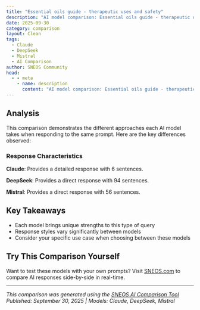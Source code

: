 ```yaml
---
title: "Essential oils guide - therapeutic uses and safety"
description: "AI model comparison: Essential oils guide - therapeutic uses and safety..."
date: 2025-09-30
category: comparison
layout: Clean
tags:
  - Claude
  - DeepSeek
  - Mistral
  - AI Comparison
author: SNEOS Community
head:
  - - meta
    - name: description
      content: "AI model comparison: Essential oils guide - therapeutic uses and safety..."
---
```


<ChatComparison
  title="Essential oils guide - therapeutic uses and safety"
  prompt="Essential oils guide - therapeutic uses and safety"
  :responses='{"Claude": "# Essential Oils Guide: Therapeutic Uses and Safety\n\n## What Are Essential Oils?\n\nEssential oils are concentrated plant extracts that capture the plant\u0027s scent, flavor, and beneficial compounds. They\u0027re obtained through distillation or mechanical methods like cold pressing.\n\n## Common Essential Oils and Their Therapeutic Uses\n\n### **Lavender (Lavandula angustifolia)**\n- **Uses**: Relaxation, sleep support, minor wound care, anxiety relief\n- **Applications**: Diffusion, topical (diluted), pillow spray\n- **Research**: Well-studied for anxiety and sleep improvement\n\n### **Tea Tree (Melaleuca alternifolia)**\n- **Uses**: Antimicrobial, acne treatment, fungal infections\n- **Applications**: Topical (always diluted), cleaning products\n- **Research**: Strong evidence for antimicrobial properties\n\n### **Peppermint (Mentha piperita)**\n- **Uses**: Nausea relief, headache support, respiratory congestion\n- **Applications**: Inhalation, topical (highly diluted), diffusion\n- **Research**: Effective for IBS symptoms and tension headaches\n\n### **Eucalyptus (Eucalyptus globulus)**\n- **Uses**: Respiratory support, muscle pain relief\n- **Applications**: Steam inhalation, topical (diluted), diffusion\n- **Research**: Proven decongestant properties\n\n### **Chamomile (Matricaria chamomilla)**\n- **Uses**: Calming, sleep support, skin irritation\n- **Applications**: Diffusion, topical (diluted), aromatherapy\n- **Research**: Mild anxiety and sleep benefits\n\n## Safe Usage Guidelines\n\n### **Dilution is Critical**\n- **Topical use**: Dilute to 1-3% concentration\n- **Carrier oils**: Jojoba, coconut, sweet almond, or olive oil\n- **Never apply undiluted** (except lavender and tea tree in small amounts)\n\n### **Application Methods**\n- **Aromatherapy**: Diffusers, inhalation, room sprays\n- **Topical**: Mixed with carrier oils for massage or skincare\n- **Bath**: 5-10 drops mixed with bath salts or carrier oil\n\n## Important Safety Warnings\n\n### **Do NOT Ingest**\n- Essential oils are highly concentrated and can be toxic when consumed\n- Even \u0022food-grade\u0022 oils require extreme caution\n- Consult healthcare providers before any internal use\n\n### **Skin Safety**\n- Always patch test before full application\n- Some oils are photosensitive (citrus oils) - avoid sun exposure\n- Discontinue use if irritation occurs\n\n### **Special Populations**\n- **Pregnant/nursing**: Many oils are contraindicated\n- **Children**: Use only child-safe oils in lower concentrations\n- **Pets**: Many oils are toxic to cats and dogs\n- **Medical conditions**: Consult healthcare providers first\n\n### **Quality Considerations**\n- Choose reputable suppliers with GC/MS testing\n- Look for pure, therapeutic-grade oils\n- Avoid synthetic fragrances labeled as \u0022essential oils\u0022\n\n## Red Flags and Precautions\n\n### **Avoid These Practices**\n- Taking oils internally without professional guidance\n- Using undiluted oils on skin regularly\n- Diffusing continuously for hours\n- Using oils as replacement for medical treatment\n\n### **Seek Medical Attention If**\n- Severe skin reactions occur\n- Breathing difficulties develop\n- Accidental ingestion happens\n- Existing medical conditions worsen\n\n## Evidence-Based Perspective\n\n### **What Research Supports**\n- Aromatherapy for mild anxiety and stress\n- Topical applications for certain skin conditions\n- Some antimicrobial properties\n- Complementary use for symptom management\n\n### **What Lacks Strong Evidence**\n- Curing serious diseases\n- Replacing conventional medical treatment\n- Many specific health claims found online\n\n## Bottom Line\n\nEssential oils can be valuable tools for wellness when used safely and appropriately. They work best as **complementary** therapies alongside conventional healthcare, not as replacements for medical treatment.\n\n**Key Principles**:\n- Start with high-quality oils\n- Always dilute for topical use\n- Consult healthcare providers for medical conditions\n- Use as part of a holistic wellness approach\n- Be skeptical of miracle cure claims\n\n**When in doubt, consult with a qualified aromatherapist or healthcare provider**, especially if you have medical conditions, take medications, or are pregnant/nursing.", "DeepSeek": "Of course. Here is a comprehensive guide to essential oils, covering their therapeutic uses and, most importantly, their safety.\n\n***\n\n### **A Beginner\u0027s Guide to Essential Oils: Therapeutic Uses and Safety**\n\nEssential oils are highly concentrated, aromatic compounds extracted from plants. They are the \u0022essence\u0022 of the plant\u0027s fragrance and contain its therapeutic properties. Used for centuries in various cultures, they are a key part of aromatherapy, a holistic healing treatment that uses natural plant extracts to promote health and well-being.\n\n---\n\n### **Part 1: Therapeutic Uses and Popular Oils**\n\nEssential oils are primarily used in three ways: through **aromatherapy (inhalation)**, **topical application**, and, in specific cases, **internal use** (only under the guidance of a qualified professional). Each oil has a unique chemical profile, leading to different effects.\n\nHere are some of the most popular essential oils and their common therapeutic uses:\n\n| Essential Oil | Scent Profile | Common Therapeutic Uses |\n| :--- | :--- | :--- |\n| **Lavender** | Floral, Herbaceous, Sweet | **The \u0022Swiss Army Knife\u0022 of Oils.** Calming, promotes relaxation and sleep, soothes skin irritations, minor burns, and bug bites. |\n| **Peppermint** | Minty, Fresh, Sharp | **Energizing \u0026 Cooling.** Boosts energy and focus, eases tension headaches, soothes digestive discomfort (nausea, IBS), relieves muscle aches. |\n| **Tea Tree** | Medicinal, Camphorous, Fresh | **Powerful Antiseptic.** Natural disinfectant for skin and surfaces, fights acne and fungal infections, supports immune function. |\n| **Lemon** | Citrus, Bright, Clean | **Uplifting \u0026 Cleansing.** Improves mood and mental clarity, natural household cleaner, supports immune system. |\n| **Eucalyptus** | Camphorous, Minty, Clean | **Respiratory Powerhouse.** Clears sinuses and congestion, helps with coughs and colds, provides a cooling sensation on the skin. |\n| **Chamomile (Roman)** | Sweet, Fruity, Herbaceous | **Ultimate Soother.** Calms nerves and anxiety, promotes deep sleep, soothes skin conditions like eczema and inflammation. |\n| **Frankincense** | Woody, Earthy, Spicy | **Grounding \u0026 Rejuvenating.** Reduces stress and promotes meditation, supports immune function, may help reduce the appearance of scars and wrinkles. |\n| **Rosemary** | Herbaceous, Camphorous, Sharp | **Stimulating \u0026 Clarifying.** Improves memory and concentration, stimulates hair growth, relieves muscle pain. |\n\n---\n\n### **Part 2: Essential Oil Safety - The Non-Negotiable Rules**\n\nBecause essential oils are highly potent, safety is paramount. Improper use can lead to skin irritation, allergic reactions, organ damage, and other serious health issues.\n\n#### **1. Dilution is Mandatory for Topical Use**\nNever apply undiluted (\u0022neat\u0022) essential oils directly to the skin, with very few exceptions (and only under expert guidance).\n\n* **Carrier Oils:** Always dilute essential oils in a carrier oil. These are neutral, fatty oils that \u0022carry\u0022 the essential oil safely onto your skin.\n * Examples: Jojoba, Sweet Almond, Fractionated Coconut, Grapeseed, Olive Oil.\n* **General Dilution Guidelines:**\n * **Adults:** 1% to 2% dilution is standard for most daily uses.\n * **1% Dilution:** 5-6 drops of essential oil per 1 ounce (30 mL) of carrier oil.\n * **2% Dilution:** 10-12 drops of essential oil per 1 ounce (30 mL) of carrier oil.\n * **For Face, Sensitive Skin, Children, and Elderly:** Use a much lower dilution (0.5% - 1%).\n\n#### **2. Perform a Patch Test**\nBefore using a new oil topically, apply a small amount of the diluted mixture to a patch of skin (like the inner forearm). Wait 24 hours to see if any redness, itching, or reaction occurs.\n\n#### **3. Beware of Photosensitivity**\nSome oils, particularly **citrus oils** (like Bergamot, Lemon, Lime, Grapefruit, and Orange), can cause severe burns or blistering when exposed to UV light (sun or tanning beds).\n* **Rule:** Avoid sun exposure for at least 12-24 hours after applying these oils to your skin.\n\n#### **4. Never Use Internally Without Expert Guidance**\nInternal use is the most controversial and risky method. It is **NOT** recommended for beginners.\n* **Dangers:** Internal use can damage the gastrointestinal tract, liver, and kidneys.\n* **Rule:** Only take essential oils internally if prescribed by a qualified medical professional or a certified clinical aromatherapist.\n\n#### **5. Special Populations: Extra Caution**\n* **Pregnancy \u0026 Breastfeeding:** Many oils are unsafe as they can affect hormones or cross the placenta. **Always consult your doctor and a qualified aromatherapist.** Oils to generally avoid include clary sage, rosemary, basil, and sage.\n* **Children \u0026 Infants:** Their skin is more sensitive, and their bodies are less equipped to process the potent compounds. Use extreme dilution (often 0.25%-0.5%) and avoid oils like Eucalyptus and Peppermint on or near the faces of young children, as they can cause breathing issues. **Research age-appropriate oils carefully.**\n* **People with Medical Conditions:** Those with asthma, epilepsy, high blood pressure, or liver/kidney disease, and those on medications should consult a doctor before use. Some oils can interact with medications or trigger conditions.\n\n#### **6. Keep Away from Pets**\nWhat is safe for humans can be toxic to animals. Cats, in particular, lack the liver enzyme to process many essential oils and can suffer fatal toxicity. Dogs are also at risk. Always research pet safety and keep oils and diffusers out of reach.\n\n#### **7. Quality Matters**\nNot all essential oils are created equal. Adulterated or synthetic oils will not provide therapeutic benefits and may be harmful.\n* **Look For:**\n * **Latin Name:** The bottle should list the plant\u0027s botanical name (e.g., *Lavandula angustifolia*).\n * **Purity:** It should state \u0022100% Pure Essential Oil.\u0022\n * **Origin:** The country where the plant was grown.\n * **Extraction Method:** e.g., Steam Distilled, Cold-Pressed.\n * **GC/MS Testing:** Reputable companies provide third-party testing reports to verify purity and composition.\n\n---\n\n### **Part 3: How to Use Essential Oils Safely**\n\n1. **Inhalation (Aromatherapy):** The safest and most common method.\n * **Diffuser:** Add water and a few drops of oil to disperse the scent into the air.\n * **Steam Inhalation:** Add 1-2 drops to a bowl of hot water, place a towel over your head, and breathe in the steam for a few minutes (keep eyes closed).\n * **Direct Inhalation:** Smell directly from the bottle or place a drop on a tissue.\n\n2. **Topical Application:** Always diluted.\n * **Massage:** Dilute in a carrier oil for a relaxing or soothing massage.\n * **Rollerballs:** Pre-dilute oils in a rollerball bottle with a carrier oil for easy, on-the-go application.\n * **Compress:** Add a few diluted drops to a warm or cold compress and apply to the affected area (e.g., muscles, forehead).\n\n3. **Internal Use (Advanced Only):**\n * **Only** if using oils specifically labeled as dietary supplements and under the guidance of a professional. This often involves placing a drop in a vegetable capsule.\n\n### **Final Word**\n\nEssential oils can be a wonderful addition to your wellness routine, offering natural support for mood, stress, and minor physical complaints. However, **respect their potency.** Start low, go slow, prioritize dilution, and when in doubt, consult a certified aromatherapist or your healthcare provider.\n\n***\n\n**Disclaimer:** This guide is for informational purposes only and is not a substitute for professional medical advice, diagnosis, or treatment. Always seek the advice of your physician or other qualified health provider with any questions you may have regarding a medical condition.", "Mistral": "Essential oils are highly concentrated plant extracts that have been used for centuries for their therapeutic benefits. Here\u0027s a guide on therapeutic uses and safety of some popular essential oils:\n\n### Therapeutic Uses\n\n1. **Lavender (Lavandula angustifolia)**\n - **Uses:** Relaxation, stress relief, improved sleep, skin care, and wound healing.\n - **Application:** Diffusion, topical application (diluted), baths, and inhalation.\n\n2. **Peppermint (Mentha x piperita)**\n - **Uses:** Digestive aid, headache relief, muscle pain relief, and mental clarity.\n - **Application:** Diffusion, topical application (diluted), and inhalation.\n\n3. **Eucalyptus (Eucalyptus globulus)**\n - **Uses:** Respiratory support, sinus relief, and muscle pain relief.\n - **Application:** Diffusion, topical application (diluted), and inhalation.\n\n4. **Tea Tree (Melaleuca alternifolia)**\n - **Uses:** Antimicrobial, antifungal, and skin care (acne, wounds).\n - **Application:** Topical application (diluted), and inhalation.\n\n5. **Frankincense (Boswellia carterii)**\n - **Uses:** Stress relief, skin care, and respiratory support.\n - **Application:** Diffusion, topical application (diluted), and inhalation.\n\n6. **Lemon (Citrus limon)**\n - **Uses:** Mood enhancement, energy boost, and cleaning agent.\n - **Application:** Diffusion, topical application (diluted), and inhalation.\n\n7. **Rosemary (Rosmarinus officinalis)**\n - **Uses:** Memory enhancement, hair growth, and muscle pain relief.\n - **Application:** Diffusion, topical application (diluted), and inhalation.\n\n8. **Chamomile (Matricaria chamomilla)**\n - **Uses:** Relaxation, stress relief, and skin care.\n - **Application:** Diffusion, topical application (diluted), and inhalation.\n\n### Safety Guidelines\n\n1. **Dilution:**\n - Always dilute essential oils before applying them to the skin. A common dilution ratio is 2-3 drops of essential oil per teaspoon of carrier oil (such as coconut, jojoba, or almond oil).\n\n2. **Skin Sensitivity:**\n - Perform a patch test before using a new essential oil. Apply a small amount of diluted oil to a small area of skin and wait 24 hours to check for any adverse reactions.\n\n3. **Ingestion:**\n - Avoid ingesting essential oils unless under the guidance of a healthcare professional. Some oils can be toxic if ingested.\n\n4. **Children and Pregnancy:**\n - Use essential oils with caution around children and pregnant women. Some oils are not suitable for these groups. Always consult a healthcare provider before use.\n\n5. **Photosensitivity:**\n - Certain essential oils, such as citrus oils, can cause photosensitivity. Avoid direct sunlight or UV exposure for at least 12 hours after applying these oils topically.\n\n6. **Storage:**\n - Store essential oils in a cool, dark place away from heat and direct sunlight. Keep them out of reach of children and pets.\n\n7. **Allergies:**\n - Be aware of any allergies or sensitivities you may have to specific plants or oils.\n\n8. **Professional Guidance:**\n - Consult a certified aromatherapist or healthcare provider for personalized advice and to ensure safe and effective use.\n\n### Common Carrier Oils\n\n- **Coconut Oil:** Moisturizing and soothing.\n- **Jojoba Oil:** Light and non-greasy, good for all skin types.\n- **Almond Oil:** Rich in vitamins, good for dry skin.\n- **Grapeseed Oil:** Light and odorless, good for oily skin.\n- **Olive Oil:** Rich and moisturizing, good for dry skin.\n\n### Conclusion\n\nEssential oils can be a powerful addition to your wellness routine, but it\u0027s crucial to use them safely and responsibly. Always dilute, perform patch tests, and consult a healthcare provider if you have any concerns. Enjoy the therapeutic benefits of essential oils while prioritizing your safety."}' 
  published-date="22:46"
/>

## Analysis

This comparison demonstrates the different approaches each AI model takes when responding to the same prompt. Here are the key differences observed:

### Response Characteristics

**Claude**: Provides a detailed response with 6 sentences. 

**DeepSeek**: Provides a direct response with 94 sentences. 

**Mistral**: Provides a direct response with 56 sentences. 

## Key Takeaways

- Each model brings unique strengths to this type of query
- Response styles vary significantly between models
- Consider your specific use case when choosing between these models

## Try This Comparison Yourself

Want to test these models with your own prompts? Visit [SNEOS.com](https://sneos.com) to compare AI responses side-by-side in real-time.

---

*This comparison was generated using the [SNEOS AI Comparison Tool](https://sneos.com)*
*Published: September 30, 2025 | Models: Claude, DeepSeek, Mistral*

